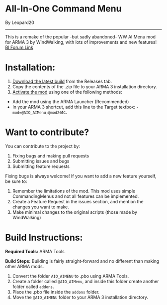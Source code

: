 # All-In-One Command Menu
By Leopard20
________
This is a remake of the popular -but sadly abandoned- WW AI Menu mod for ARMA 3 by WindWalking, with lots of improvements and new features!
[BI Forum Link](https://forums.bohemia.net/forums/topic/210548-all-in-one-ai-command-menu/)

# Installation:
1. [Download the latest build](https://github.com/leopard20/All-In-One-Command-Menu/releases/latest) from the Releases tab. 
2. Copy the contents of the .zip file to your ARMA 3 installation directory.
3. [Activate the mod](http://www.armaholic.com/page.php?id=29755) using one of the following methods:
* Add the mod using the ARMA Launcher (Recommended)
* In your ARMA 3 shortcut, add this line to the Target textbox: `-mod=@AIO_AIMenu;@mod2`etc.

# Want to contribute?
You can contribute to the project by:
1. Fixing bugs and making pull requests
2. Submitting issues and bugs
3. Submitting feature requests

Fixing bugs is always welcome! If you want to add a new feature yourself, be sure to:
1. Remember the limitations of the mod. This mod uses simple CommandingMenus and not all features can be implemented.
2. Create a Feature Request in the issues section, and mention the changes you want to make.
3. Make minimal changes to the original scripts (those made by WindWalking)

# Build Instructions:
**Required Tools:**
ARMA Tools

**Build Steps:**
Building is fairly straight-forward and no different than making other ARMA mods.
1. Convert the folder `AIO_AIMENU` to .pbo using ARMA Tools.
2. Create a folder called `@AIO_AIMenu`, and inside this folder create another folder called `addons`.
3. Place the .pbo file inside the `addons` folder.
4. Move the `@AIO_AIMENU` folder to your ARMA 3 installation directory.
